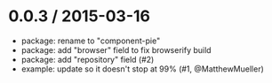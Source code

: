 
0.0.3 / 2015-03-16
==================

  * package: rename to "component-pie"
  * package: add "browser" field to fix browserify build
  * package: add "repository" field (#2)
  * example: update so it doesn't stop at 99% (#1, @MatthewMueller)
